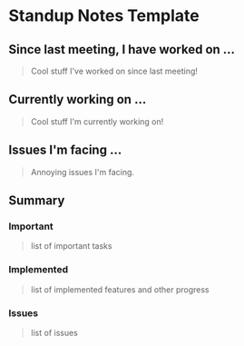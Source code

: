 # Standup Notes Template

## Since last meeting, I have worked on ... 
> Cool stuff I've worked on since last meeting!

## Currently working on ... 
> Cool stuff I'm currently working on!

## Issues I'm facing ... 
> Annoying issues I'm facing.

## Summary

### Important
> list of important tasks

### Implemented
> list of implemented features and other progress

### Issues
> list of issues
